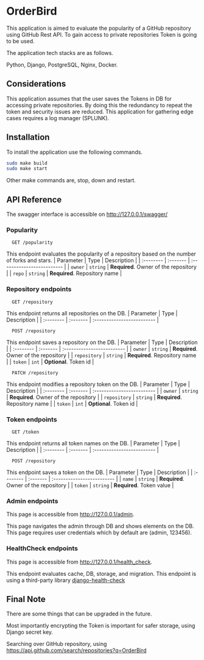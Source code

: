 # OrderBird 

This application is aimed to evaluate the popularity of a GitHub repository using GitHub Rest API. To gain access to private repositories Token is going to be used.

The application tech stacks are as follows.

Python, Django, PostgreSQL, Nginx, Docker.

## Considerations
This application assumes that the user saves the Tokens in DB for accessing private repositories. 
By doing this the redundancy to repeat the token and security issues are reduced.
This application for gathering edge cases requires a log manager (SPLUNK).


## Installation

To install the application use the following commands.

```bash
sudo make build
sudo make start
```
Other make commands are, stop, down and restart.
## API Reference

The swagger interface is accessible on http://127.0.0.1/swagger/
### Popularity

```http
  GET /popularity
```
This endpoint evaluates the popularity of a repository based on the number of forks and stars.
| Parameter | Type     | Description                |
| :-------- | :------- | :------------------------- |
| `owner` | `string` | **Required**. Owner of the repository |
| `repo` | `string` | **Required**. Repository name |



### Repository endpoints
```http
  GET /repository
```
This endpoint returns all repositories on the DB.
| Parameter | Type     | Description                |
| :-------- | :------- | :------------------------- |

```http
  POST /repository
```
This endpoint saves a repository on the DB.
| Parameter | Type     | Description                |
| :-------- | :------- | :------------------------- |
| `owner` | `string` | **Required**. Owner of the repository |
| `repository` | `string` | **Required**. Repository name |
| `token` | `int` | **Optional**. Token id |

```http
  PATCH /repository
```
This endpoint modifies a repository token on the DB.
| Parameter | Type     | Description                |
| :-------- | :------- | :------------------------- |
| `owner` | `string` | **Required**. Owner of the repository |
| `repository` | `string` | **Required**. Repository name |
| `token` | `int` | **Optional**. Token id |



### Token endpoints
```http
  GET /token
```
This endpoint returns all token names on the DB.
| Parameter | Type     | Description                |
| :-------- | :------- | :------------------------- |

```http
  POST /repository
```
This endpoint saves a token on the DB.
| Parameter | Type     | Description                |
| :-------- | :------- | :------------------------- |
| `name` | `string` | **Required**. Owner of the repository |
| `token` | `string` | **Required**. Token value |


### Admin endpoints
This page is accessible from http://127.0.0.1/admin. 

This page navigates the admin through DB and shows elements on the DB.
This page requires user credentials which by default are (admin, 123456).

### HealthCheck endpoints
This page is accessible from http://127.0.0.1/health_check. 

This endpoint evaluates cache, DB, storage, and migration. This endpoint is using a third-party library [django-health-check](https://django-health-check.readthedocs.io/en/latest/)

## Final Note
There are some things that can be upgraded in the future.

Most importantly encrypting the Token is important for safer storage, using Django secret key.

Searching over GitHub repository, using https://api.github.com/search/repositories?q=OrderBird
